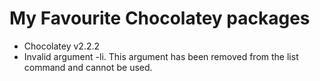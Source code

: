 # My Favourite Chocolatey packages

- Chocolatey v2.2.2
- Invalid argument -li. This argument has been removed from the list command and cannot be used.
